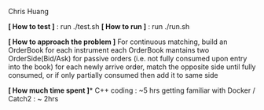 Chris Huang

**[ How to test ]** : run ./test.sh
**[ How to run ]** : run ./run.sh

**[ How to approach the problem ]**
For continuous matching, build an OrderBook for each instrument
each OrderBook mantains two OrderSide(Bid/Ask) for passive orders (i.e. not fully consumed upon entry into the book)
for each newly arrive order, match the opposite side until fully consumed, or if only partially consumed then add it to same side

**[ How much time spent ]***
C++ coding : ~5 hrs
getting familiar with Docker / Catch2 : ~ 2hrs




